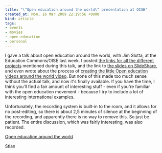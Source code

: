 ```yaml
---
title: "\"Open education around the world\" presentation at OISE"
created_at: Mon, 16 Mar 2009 22:19:56 +0000
kind: article
tags:
- events
- movies
- open-education
- personal
---
```


I gave a talk about open education around the world, with Jim Slotta, at
the Education Commons/OISE last week. I posted [the links for all the
different
projects](http://reganmian.net/blog/2009/03/12/links-from-the-talk-open-education-around-the-world/)
mentioned during this talk, and the link to [the slides on
SlideShare](http://www.slideshare.net/houshuang/open-education-around-the-world),
and even wrote about the process of [creating the little Open education
videos around the world
video](http://reganmian.net/blog/2009/03/16/open-education-videos-around-the-world-the-making-of/).
But none of this made too much sense without the actual talk, and now
it's finally available. If you have the time, I think you'll find a fair
amount of interesting stuff - even if you're familiar with the open
education movement - because I try to include a lot of interesting
international examples.

Unfortunately, the recording system is built-in to the room, and it
allows for no post-editing, so there is about 2,5 minutes of silence at
the beginning of the recording, and apparently there is no way to remove
this. So just be patient. The entire discussion, which was fairly
interesting, was also recorded.

[Open education around the
world](http://142.150.98.64/OISE/20090312-100421-1/rnh.htm)

Stian
